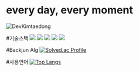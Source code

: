 # every day, every moment
![DevKimtaedong](https://github-readme-stats.vercel.app/api?username=rlaxoehd4234&show_icons=true&theme=radical)











#기술스택
<img src="https://img.shields.io/badge/Spring-6DB33F?style=flat&logo=Spring&logoColor=white"/> <img src="https://img.shields.io/badge/Spring Boot-6DB33F?style=flat&logo=Spring Boot&logoColor=white"/> <img src="https://img.shields.io/badge/Spring Security-6DB33F?style=flat&logo=Spring Security&logoColor=white"/> <img src="https://img.shields.io/badge/MySQL-4479A1?style=flat&logo=MySQL&logoColor=white"/>
<img src="https://img.shields.io/badge/Docker-2496ED?style=flat&logo=Docker&logoColor=white"/>








#Backjun Alg
[![Solved.ac Profile](http://mazassumnida.wtf/api/generate_badge?boj=rlaxoehd4234)](https://solved.ac/rlaxoehd4234)<br/>




#사용언어
[![Top Langs](https://github-readme-stats.vercel.app/api/top-langs/?username=rlaxoehd4234&layout=compact)](https://github.com/anuraghazra/github-readme-stats)
